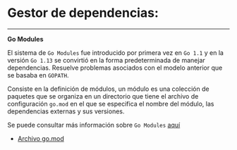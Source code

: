 # Gestor de dependencias:

---

**Go Modules**

El sistema de `Go Modules` fue introducido por primera vez en `Go 1.1` y en la versión `Go 1.13` se convirtió en la forma predeterminada de manejar dependencias. Resuelve problemas asociados con el modelo anterior que se basaba en `GOPATH`. 

Consiste en la definición de módulos, un módulo es una colección de paquetes que se organiza en un directorio que tiene el archivo de configuración `go.mod` en el que se especifica el nombre del módulo, las dependencias externas y sus versiones. 

Se puede consultar más información sobre `Go Modules` [aquí](https://go.dev/ref/mod#introduction)

- [Archivo go.mod](../go.mod)
